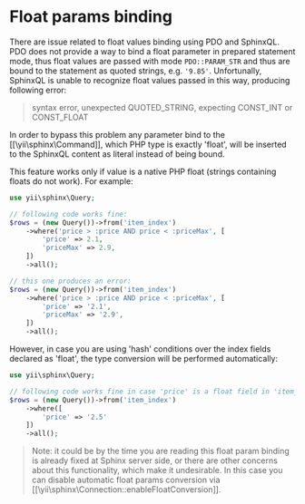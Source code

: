 Float params binding
====================

There are issue related to float values binding using PDO and SphinxQL.
PDO does not provide a way to bind a float parameter in prepared statement mode, thus float values are passed
with mode `PDO::PARAM_STR` and thus are bound to the statement as quoted strings, e.g. `'9.85'`.
Unfortunally, SphinxQL is unable to recognize float values passed in this way, producing following error:

> syntax error, unexpected QUOTED_STRING, expecting CONST_INT or CONST_FLOAT

In order to bypass this problem any parameter bind to the [[\yii\sphinx\Command]], which PHP type is exactly 'float',
will be inserted to the SphinxQL content as literal instead of being bound.

This feature works only if value is a native PHP float (strings containing floats do not work).
For example:

```php
use yii\sphinx\Query;

// following code works fine:
$rows = (new Query())->from('item_index')
    ->where('price > :price AND price < :priceMax', [
        'price' => 2.1,
        'priceMax' => 2.9,
    ])
    ->all();

// this one produces an error:
$rows = (new Query())->from('item_index')
    ->where('price > :price AND price < :priceMax', [
        'price' => '2.1',
        'priceMax' => '2.9',
    ])
    ->all();
```

However, in case you are using 'hash' conditions over the index fields declared as 'float', the type conversion will be
performed automatically:

```php
use yii\sphinx\Query;

// following code works fine in case 'price' is a float field in 'item_index':
$rows = (new Query())->from('item_index')
    ->where([
        'price' => '2.5'
    ])
    ->all();
```

> Note: it could be by the time you are reading this float param binding is already fixed at Sphinx server side, or there
  are other concerns about this functionality, which make it undesirable. In this case you can disable automatic
  float params conversion via [[\yii\sphinx\Connection::enableFloatConversion]].

